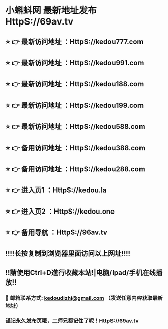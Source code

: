 # 小蝌蚪网 最新地址发布 HttpS://69av.tv
## ⭐️ 👉 最新访问地址 ：HttpS://kedou777.com
## ⭐️ 👉 最新访问地址 ：HttpS://kedou991.com
## ⭐️ 👉 最新访问地址 ：HttpS://kedou188.com
## ⭐️ 👉 最新访问地址 ：HttpS://kedou199.com
## ⭐️ 👉 最新访问地址 ：HttpS://kedou588.com
## ⭐️ 👉 备用访问地址 ：HttpS://kedou388.com
## ⭐️ 👉 备用访问地址 ：HttpS://kedou288.com
## ⭐️ 👉 进入页1 ：HttpS://kedou.la
## ⭐️ 👉 进入页2 ：HttpS://kedou.one
## ⭐️ 👉 备用导航 ：HttpS://96av.tv
## ‼️‼️长按复制到浏览器里面访问以上网址‼️‼️
## ‼️請使用Ctrl+D進行收藏本站!|电脑/Ipad/手机在线播放‼️
### 📧 邮箱联系方式: kedoudizhi@gmail.com （发送任意内容获取最新地址）
### 谨记永久发布页哦，二师兄都记住了呢！HttpS://69av.tv
